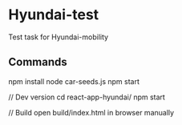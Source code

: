# Hyundai-test

Test task for Hyundai-mobility

## Commands

npm install
node car-seeds.js
npm start

// Dev version
cd react-app-hyundai/
npm start

// Build
open build/index.html in browser manually
